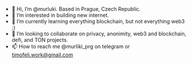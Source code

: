 - 👋 Hi, I’m @murluki. Based in Prague, Czech Republic. 
- 👀 I’m interested in building new internet. 
- 🌱 I’m currently learning everything blockchain, but not everything web3 ;)
- 💞️ I’m looking to collaborate on privacy, anonimity, web3 and blockchain, defi, and TON projects. 
- 📫 How to reach me @murliki_prg on telegram or timofeli.work@gmail.com

